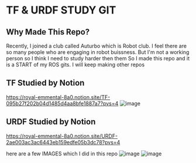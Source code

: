 # TF & URDF STUDY GIT

## Why Made This Repo?
Recently, I joined a club called Auturbo which is Robot club. 
I feel there are so many people who are engaging in robot buissness.
But I'm not a working person so I think I need to study harder then them
So I made this repo and it is a START of my ROS gits.
I will keep making other repos


## TF Studied by Notion
https://royal-emmental-8a0.notion.site/TF-095b27f202b04d1485d4aa8bfe1887a7?pvs=4
![image](https://github.com/NKAnzu/ROS_TF_URDF/assets/45056638/ba004b1e-ba93-45f6-b767-9b0aa8e76496)


## URDF Studied by Notion
https://royal-emmental-8a0.notion.site/URDF-2ae003ac3ac6443eb159edfe05b3dc78?pvs=4

here are a few IMAGES which I did in this repo
![image](https://github.com/NKAnzu/ROS_TF_URDF/assets/45056638/0d4acce3-fcd3-4de0-bced-1abb38dccd6d)
![image](https://github.com/NKAnzu/ROS_TF_URDF/assets/45056638/f020e1d5-b8aa-428a-840b-f154c6efa916)
